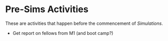 # Pre-Sims Activities

These are activities that happen before the commencement of *Simulations*.

* Get report on fellows from M1 (and boot camp?)
